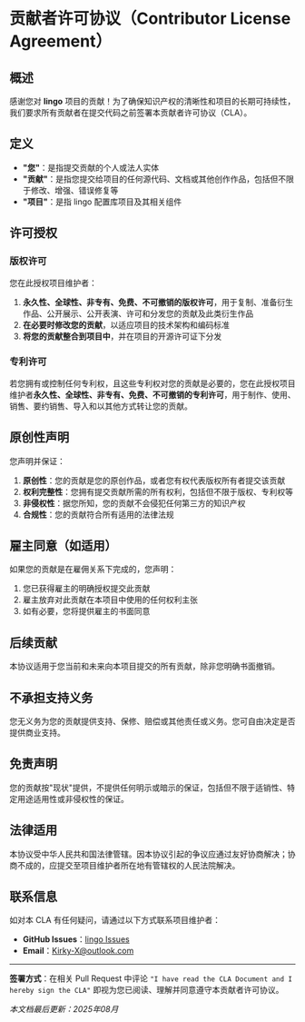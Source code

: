 # 贡献者许可协议（Contributor License Agreement）

## 概述

感谢您对 **lingo** 项目的贡献！为了确保知识产权的清晰性和项目的长期可持续性，我们要求所有贡献者在提交代码之前签署本贡献者许可协议（CLA）。

## 定义

- **"您"**：是指提交贡献的个人或法人实体
- **"贡献"**：是指您提交给项目的任何源代码、文档或其他创作作品，包括但不限于修改、增强、错误修复等
- **"项目"**：是指 lingo 配置库项目及其相关组件

## 许可授权

### 版权许可

您在此授权项目维护者：
1. **永久性、全球性、非专有、免费、不可撤销的版权许可**，用于复制、准备衍生作品、公开展示、公开表演、许可和分发您的贡献及此类衍生作品
2. **在必要时修改您的贡献**，以适应项目的技术架构和编码标准
3. **将您的贡献整合到项目中**，并在项目的开源许可证下分发

### 专利许可

若您拥有或控制任何专利权，且这些专利权对您的贡献是必要的，您在此授权项目维护者**永久性、全球性、非专有、免费、不可撤销的专利许可**，用于制作、使用、销售、要约销售、导入和以其他方式转让您的贡献。

## 原创性声明

您声明并保证：

1. **原创性**：您的贡献是您的原创作品，或者您有权代表版权所有者提交该贡献
2. **权利完整性**：您拥有提交贡献所需的所有权利，包括但不限于版权、专利权等
3. **非侵权性**：据您所知，您的贡献不会侵犯任何第三方的知识产权
4. **合规性**：您的贡献符合所有适用的法律法规

## 雇主同意（如适用）

如果您的贡献是在雇佣关系下完成的，您声明：
1. 您已获得雇主的明确授权提交此贡献
2. 雇主放弃对此贡献在本项目中使用的任何权利主张
3. 如有必要，您将提供雇主的书面同意

## 后续贡献

本协议适用于您当前和未来向本项目提交的所有贡献，除非您明确书面撤销。

## 不承担支持义务

您无义务为您的贡献提供支持、保修、赔偿或其他责任或义务。您可自由决定是否提供商业支持。

## 免责声明

您的贡献按"现状"提供，不提供任何明示或暗示的保证，包括但不限于适销性、特定用途适用性或非侵权性的保证。

## 法律适用

本协议受中华人民共和国法律管辖。因本协议引起的争议应通过友好协商解决；协商不成的，应提交至项目维护者所在地有管辖权的人民法院解决。

## 联系信息

如对本 CLA 有任何疑问，请通过以下方式联系项目维护者：
- **GitHub Issues**：[lingo Issues](https://github.com/Kirky-X/lingo/issues)
- **Email**：Kirky-X@outlook.com

---

**签署方式**：在相关 Pull Request 中评论 `"I have read the CLA Document and I hereby sign the CLA"` 即视为您已阅读、理解并同意遵守本贡献者许可协议。

*本文档最后更新：2025年08月*